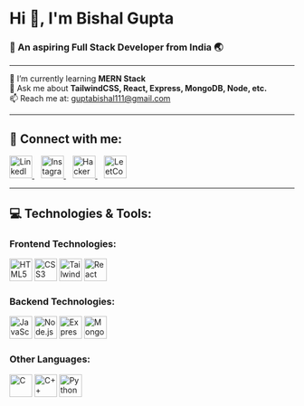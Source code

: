# Hi 👋, I'm Bishal Gupta  

### 🌟 An aspiring Full Stack Developer from India 🌏  

---

🌱 I’m currently learning **MERN Stack**  
💬 Ask me about **TailwindCSS, React, Express, MongoDB, Node, etc.**  
📫 Reach me at: [guptabishal111@gmail.com](mailto:guptabishal111@gmail.com)  

---

## 🚀 Connect with me:  
<p>
  <a href="https://linkedin.com/in/guptabishal15" target="_blank">
    <img src="https://user-images.githubusercontent.com/74038190/212750845-b1bc3d72-fc9b-4bd9-a901-50fdd3626d0d.gif" alt="LinkedIn" width="40" height="40"/>
  </a>&nbsp;&nbsp;
  <a href="https://instagram.com/_bishal_001" target="_blank">
    <img src="https://user-images.githubusercontent.com/74038190/212750954-2a9bb6d3-c35a-4c90-8947-dfd9f76b4f78.gif" alt="Instagram" width="40" height="40"/>
  </a>&nbsp;&nbsp;
  <a href="https://www.hackerrank.com/guptabishal111" target="_blank">
    <img src="https://user-images.githubusercontent.com/74038190/212751017-27f40e73-c33a-4d6d-bfb1-3d5f3ff2e3c0.gif" alt="HackerRank" width="40" height="40"/>
  </a>&nbsp;&nbsp;
  <a href="https://www.leetcode.com/bishal15" target="_blank">
    <img src="https://user-images.githubusercontent.com/74038190/212751109-c66db6b2-2dc4-4b1d-aed8-42e6c7cdecb7.gif" alt="LeetCode" width="40" height="40"/>
  </a>
</p>  

---

## 💻 Technologies & Tools:  

### Frontend Technologies:  
<p>
  <img src="https://user-images.githubusercontent.com/74038190/212751158-d56c3649-469d-4641-8035-bf2ed5a9646d.gif" alt="HTML5" width="40" height="40"/>
  <img src="https://user-images.githubusercontent.com/74038190/212751214-e505ff6d-b95f-4e4f-a84f-b3c8bead606f.gif" alt="CSS3" width="40" height="40"/>
  <img src="https://user-images.githubusercontent.com/74038190/212751269-05f9947a-c417-43e5-8adf-36de0de814dd.gif" alt="TailwindCSS" width="40" height="40"/>
  <img src="https://user-images.githubusercontent.com/74038190/212751319-7b3e173c-b511-4ed6-8e70-95e44a2a6a6c.gif" alt="React" width="40" height="40"/>
</p>  

### Backend Technologies:  
<p>
  <img src="https://user-images.githubusercontent.com/74038190/212751409-70078c43-3e04-44e1-a5c7-caad4904c4b5.gif" alt="JavaScript" width="40" height="40"/>
  <img src="https://user-images.githubusercontent.com/74038190/212751472-10a6c5df-d9bb-47b8-bd74-d34f8b2cfae1.gif" alt="Node.js" width="40" height="40"/>
  <img src="https://user-images.githubusercontent.com/74038190/212751515-8cb4d6e4-bdab-4659-888d-b1578cc1a54a.gif" alt="Express.js" width="40" height="40"/>
  <img src="https://user-images.githubusercontent.com/74038190/212751564-4ff234ed-94ef-4dd2-b468-d4962b26e197.gif" alt="MongoDB" width="40" height="40"/>
</p>  

### Other Languages:  
<p>
  <img src="https://user-images.githubusercontent.com/74038190/212751609-43aa97c4-5bcb-4e3b-9142-3e3f5487b45b.gif" alt="C" width="40" height="40"/>
  <img src="https://user-images.githubusercontent.com/74038190/212751652-2ae12179-69f1-44de-9e0e-82645b1723ee.gif" alt="C++" width="40" height="40"/>
  <img src="https://user-images.githubusercontent.com/74038190/212751692-7e52b48a-cbe3-4b5f-b47a-8b3f35a47e32.gif" alt="Python" width="40" height="40"/>
</p>  

